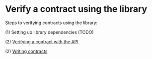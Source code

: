 # Verify a contract using the library

Steps to verifying contracts using the library:

(1) Setting up library dependencies (TODO)

(2) [Verifying a contract with the API](02_verifying_a_contract_with_the_api.md)

(2) [Writing contracts](../06_writing_contracts/README.md)
